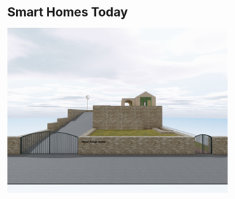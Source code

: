 # Smart Homes Today

![Mulan Rouge Estate](https://github.com/Sustainability-Creative-Co/Smart-Homes-Today/blob/main/North%20Port%20Properties/images/Florida%20House%2013%20-%20Picture11.jpg)
